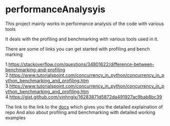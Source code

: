 # performanceAnalysyis

This project mainly works in performance analysis of the code with various tools

It deals with the profiling and benchmarking with various tools used in it.

There are some of links you can get started with profiling and bench marking

1.https://stackoverflow.com/questions/34801622/difference-between-benchmarking-and-profiling
2.https://www.tutorialspoint.com/concurrency_in_python/concurrency_in_python_benchmarking_and_profiling.htm
3.https://www.tutorialspoint.com/concurrency_in_python/concurrency_in_python_benchmarking_and_profiling.htm
4.https://gist.github.com/vinhnglx/16283871d5872da491927ac9bab8bc39

The link to the link to the [docs](https://docs.google.com/document/d/1uLnhUbxAuH3EocrftTaIhDuqlAJzwQUR7GUcvAN7VvE/edit?usp=sharing) which gives you the detailed explaination of repo And also about profiling amd benchmarking with detailed working examples 

